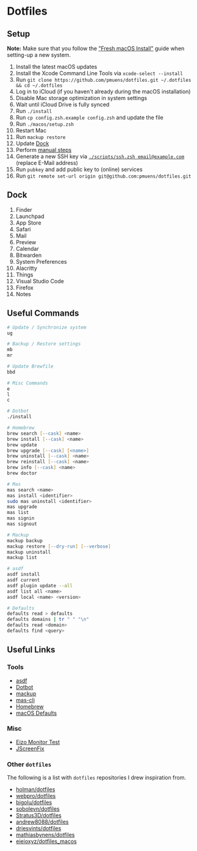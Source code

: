 # Dotfiles

## Setup

**Note:** Make sure that you follow the ["Fresh macOS Install"](./MACOS-INSTALL.md) guide when setting-up a new system.

1. Install the latest macOS updates
2. Install the Xcode Command Line Tools via `xcode-select --install`
3. Run `git clone https://github.com/pmuens/dotfiles.git ~/.dotfiles && cd ~/.dotfiles`
4. Log in to iCloud (if you haven't already during the macOS installation)
5. Disable Mac storage optimization in system settings
6. Wait until iCloud Drive is fully synced
7. Run `./install`
8. Run `cp config.zsh.example config.zsh` and update the file
9. Run `./macos/setup.zsh`
10. Restart Mac
11. Run `mackup restore`
12. Update [Dock](#dock)
13. Perform [manual steps](./MANUAL-STEPS.md)
14. Generate a new SSH key via [`./scripts/ssh.zsh email@example.com`](./scripts/ssh.zsh) (replace E-Mail address)
15. Run `pubkey` and add public key to (online) services
16. Run `git remote set-url origin git@github.com:pmuens/dotfiles.git`

## Dock

1. Finder
2. Launchpad
3. App Store
4. Safari
5. Mail
6. Preview
7. Calendar
8. Bitwarden
9. System Preferences
10. Alacritty
11. Things
12. Visual Studio Code
13. Firefox
14. Notes

## Useful Commands

```zsh
# Update / Synchronize system
ug

# Backup / Restore settings
mb
mr

# Update Brewfile
bbd

# Misc Commands
e
l
c

# Dotbot
./install

# Homebrew
brew search [--cask] <name>
brew install [--cask] <name>
brew update
brew upgrade [--cask] [<name>]
brew uninstall [--cask] <name>
brew reinstall [--cask] <name>
brew info [--cask] <name>
brew doctor

# Mas
mas search <name>
mas install <identifier>
sudo mas uninstall <identifier>
mas upgrade
mas list
mas signin
mas signout

# Mackup
mackup backup
mackup restore [--dry-run] [--verbose]
mackup uninstall
mackup list

# asdf
asdf install
asdf current
asdf plugin update --all
asdf list all <name>
asdf local <name> <version>

# Defaults
defaults read > defaults
defaults domains | tr " " "\n"
defaults read <domain>
defaults find <query>
```

## Useful Links

### Tools

- [asdf](https://asdf-vm.com)
- [Dotbot](https://github.com/anishathalye/dotbot)
- [mackup](https://github.com/lra/mackup)
- [mas-cli](https://github.com/mas-cli/mas)
- [Homebrew](https://brew.sh)
- [macOS Defaults](https://macos-defaults.com)

### Misc

- [Eizo Monitor Test](https://www.eizo.de/monitortest/)
- [JScreenFix](https://www.jscreenfix.com)

### Other `dotfiles`

The following is a list with `dotfiles` repositories I drew inspiration from.

- [holman/dotfiles](https://github.com/holman/dotfiles)
- [webpro/dotfiles](https://github.com/webpro/dotfiles)
- [bigolu/dotfiles](https://github.com/bigolu/dotfiles)
- [sobolevn/dotfiles](https://github.com/sobolevn/dotfiles)
- [Stratus3D/dotfiles](https://github.com/Stratus3D/dotfiles)
- [andrew8088/dotfiles](https://github.com/andrew8088/dotfiles)
- [driesvints/dotfiles](https://github.com/driesvints/dotfiles)
- [mathiasbynens/dotfiles](https://github.com/mathiasbynens/dotfiles)
- [eieioxyz/dotfiles_macos](https://github.dev/eieioxyz/dotfiles_macos)
